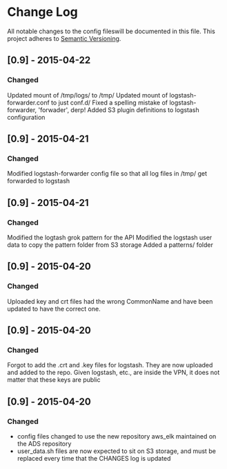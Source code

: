# Change Log
All notable changes to the config fileswill be documented in this file.
This project adheres to [Semantic Versioning](http://semver.org/).

## [0.9] - 2015-04-22
### Changed
Updated mount of /tmp/logs/ to /tmp/
Updated mount of logstash-forwarder.conf to just conf.d/
Fixed a spelling mistake of logstash-forwarder, 'forwader', derp!
Added S3 plugin definitions to logstash configuration

## [0.9] - 2015-04-21
### Changed
Modified logstash-forwarder config file so that all log files in /tmp/ get forwarded to logstash

## [0.9] - 2015-04-21
### Changed
Modified the logtash grok pattern for the API
Modified the logstash user data to copy the pattern folder from S3 storage
Added a patterns/ folder

## [0.9] - 2015-04-20
### Changed
Uploaded key and crt files had the wrong CommonName and have been updated to have
the correct one.

## [0.9] - 2015-04-20
### Changed
Forgot to add the .crt and .key files for logstash. They are now uploaded and
added to the repo. Given logstash, etc., are inside the VPN, it does not matter
that these keys are public

## [0.9] - 2015-04-20
### Changed
- config files changed to use the new repository aws_elk maintained on the
ADS repository
- user_data.sh files are now expected to sit on S3 storage, and must be replaced
every time that the CHANGES log is updated
